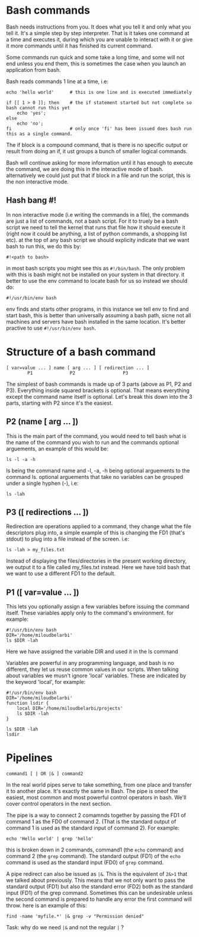 Bash commands
=============
Bash needs instructions from you. It does what you tell it and only what you tell it. It's a simple step by step interpreter. That is it takes one command at a time and executes it, during which you are unable to interact with it or give it more commands until it has finished its current command.

Some commands run quick and some take a long time, and some will not end unless you end them, this is sometimes the case when you launch an application from bash.

Bash reads commands 1 line at a time, i.e:

	echo 'hello world'  	# this is one line and is executed immediately
	
	if [[ 1 > 0 ]]; then  	# the if statement started but not complete so bash cannot run this yet
		echo 'yes';
	else
		echo 'no';
	fi						# only once 'fi' has been issued does bash run this as a single command.

The if block is a compound command, that is there is no specific output or result from doing an if, it ust groups a bunch of smaller logical commands.

Bash will continue asking for more information until it has enough to execute the command, we are doing this in the interactive mode of bash. alternatively we could just put that if block in a file and run the script, this is the non interactive mode.

Hash bang #!
------------

In non interactive mode (i.e writing the commands in a file), the commands are just a list of commands, not a bash script. For it to truely be a bash script we need to tell the kernel that runs that file how it should execute it (right now it could be anything, a list of python commands, a shopping list etc). at the top of any bash script we should explicity indicate that we want bash to run this, we do this by:

	#!<path to bash>

in most bash scripts you might see this as `#!/bin/bash`. The only problem with this is bash might not be installed on your system in that directory. it better to use the env command to locate bash for us so instead we should do:

	#!/usr/bin/env bash

env finds and starts other programs, in this instance we tell env to find and start bash, this is better than universally assuming a bash path, sicne not all machines and servers have bash installed in the same location. It's better practive to use `#!/usr/bin/env bash`.


Structure of a bash command
===========================

	[ var=value ... ] name [ arg ... ] [ redirection ... ]
			P1				P2					P3
			
The simplest of bash commands is made up of 3 parts (above as P1, P2 and P3). Everything inside squared brackets is optional. That means everything except the command name itself is optional. Let's break this down into the 3 parts, starting with P2 since it's the easiest.

P2 (name [ arg ... ])
---------------------
This is the main part of the command, you would need to tell bash what is the name of the command you wish to run and the commands optional arguements, an example of this would be:

	ls -l -a -h

ls being the command name and -l, -a, -h being optional arguements to the command ls.
optional arguements that take no variables can be grouped under a single hyphen (-), i.e: 
	
	ls -lah 

P3 ([ redirections ... ])
-------------------------
Redirection are operations applied to a command, they change what the file descriptors plug into, a simple example of this is changing the FD1 (that's stdout) to plug into a file instead of the screen. i.e:

	ls -lah > my_files.txt

Instead of displaying the files/directories in the present working directory, we output it to a file called my_files.txt instead. Here we have told bash that we want to use a different FD1 to the default.


P1 ([ var=value ... ])
----------------------
This lets you optionally assign a few variables before issuing the command itself. These variables apply only to the command's environment. for example:

	#!/usr/bin/env bash	
	DIR='/home/miloudbelarbi'
	ls $DIR -lah

Here we have assigned the variable DIR and used it in the ls command

Variables are powerful in any programming language, and bash is no different, they let us reuse common values in our scripts. When talking about variables we musn't ignore 'local' variables. These are indicated by the keyword 'local', for example:

	#!/usr/bin/env bash
	DIR='/home/miloudbelarbi'
	function lsdir {
	    local DIR='/home/miloudbelarbi/projects'
	    ls $DIR -lah
	}

	ls $DIR -lah
	lsdir

Pipelines
=========
	command1 [ | OR |& ] command2


In the real world pipes serve to take something, from one place and transfer it to another place. It's exactly the same in Bash. The pipe is oneof the easiest, most common and most powerful control operators in bash. We'll cover control operators in the next section.

The pipe is a way to connect 2 comamnds together by passing the FD1 of command 1 as the FD0 of command 2. (That is the standard output of command 1 is used as the standard input of command 2). For example:

	echo 'Hello world' | grep 'hello'

this is broken down in 2 commands, command1 (the `echo` command) and command 2 (the `grep` command). The standard output (FD1) of the `echo` command is used as the standard input (FD0) of `grep` command.

A pipe redirect can also be issued as `|&`. This is the equivalent of `2&>1` that we talked about previously. This means that we not only want to pass the standard output (FD1) but also the standard error (FD2) both as the standard input (FD1) of the grep command. Sometimes this can be undesirable unless the second command is prepared to handle any error the first command will throw. here is an example of this:

	find -name 'myfile.*' |& grep -v "Permission denied"

Task: why do we need `|&` and not the regular `|` ?


